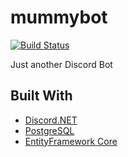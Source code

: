 # mummybot

[![Build Status](https://gitlab.com/mummy603/mummybot/badges/dev/pipline.svg)](https://gitlab.com/mummy603/mummybot/tree/dev)

Just another Discord Bot

## Built With
* [Discord.NET](https://github.com/RogueException/Discord.Net)
* [PostgreSQL](https://www.postgresql.org/)
* [EntityFramework Core](https://docs.microsoft.com/en-us/ef/core/)
